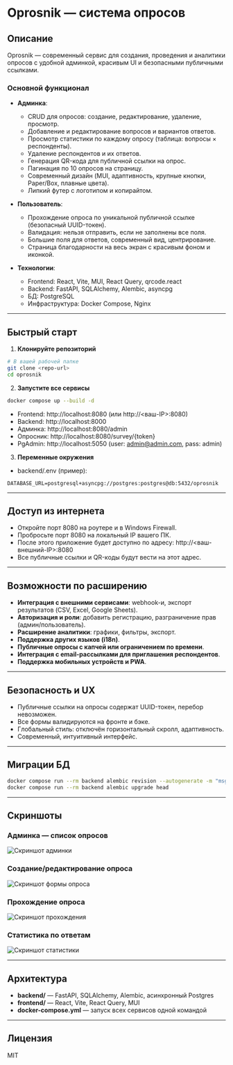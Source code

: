 # Oprosnik — система опросов

## Описание

Oprosnik — современный сервис для создания, проведения и аналитики опросов с удобной админкой, красивым UI и безопасными публичными ссылками.

### Основной функционал

- **Админка**:
  - CRUD для опросов: создание, редактирование, удаление, просмотр.
  - Добавление и редактирование вопросов и вариантов ответов.
  - Просмотр статистики по каждому опросу (таблица: вопросы × респонденты).
  - Удаление респондентов и их ответов.
  - Генерация QR-кода для публичной ссылки на опрос.
  - Пагинация по 10 опросов на страницу.
  - Современный дизайн (MUI, адаптивность, крупные кнопки, Paper/Box, плавные цвета).
  - Липкий футер с логотипом и копирайтом.

- **Пользователь**:
  - Прохождение опроса по уникальной публичной ссылке (безопасный UUID-токен).
  - Валидация: нельзя отправить, если не заполнены все поля.
  - Большие поля для ответов, современный вид, центрирование.
  - Страница благодарности на весь экран с красивым фоном и иконкой.

- **Технологии**:
  - Frontend: React, Vite, MUI, React Query, qrcode.react
  - Backend: FastAPI, SQLAlchemy, Alembic, asyncpg
  - БД: PostgreSQL
  - Инфраструктура: Docker Compose, Nginx

---

## Быстрый старт

1. **Клонируйте репозиторий**

```bash
# В вашей рабочей папке
git clone <repo-url>
cd oprosnik
```

2. **Запустите все сервисы**

```bash
docker compose up --build -d
```

- Frontend: http://localhost:8080 (или http://<ваш-IP>:8080)
- Backend: http://localhost:8000
- Админка: http://localhost:8080/admin
- Опросник: http://localhost:8080/survey/{token}
- PgAdmin: http://localhost:5050 (user: admin@admin.com, pass: admin)

3. **Переменные окружения**

- backend/.env (пример):
```
DATABASE_URL=postgresql+asyncpg://postgres:postgres@db:5432/oprosnik
```

---

## Доступ из интернета

- Откройте порт 8080 на роутере и в Windows Firewall.
- Пробросьте порт 8080 на локальный IP вашего ПК.
- После этого приложение будет доступно по адресу: http://<ваш-внешний-IP>:8080
- Все публичные ссылки и QR-коды будут вести на этот адрес.

---

## Возможности по расширению

- **Интеграция с внешними сервисами**: webhook-и, экспорт результатов (CSV, Excel, Google Sheets).
- **Авторизация и роли**: добавить регистрацию, разграничение прав (админ/пользователь).
- **Расширение аналитики**: графики, фильтры, экспорт.
- **Поддержка других языков (i18n)**.
- **Публичные опросы с капчей или ограничением по времени**.
- **Интеграция с email-рассылками для приглашения респондентов**.
- **Поддержка мобильных устройств и PWA**.

---

## Безопасность и UX

- Публичные ссылки на опросы содержат UUID-токен, перебор невозможен.
- Все формы валидируются на фронте и бэке.
- Глобальный стиль: отключён горизонтальный скролл, адаптивность.
- Современный, интуитивный интерфейс.

---

## Миграции БД

```bash
docker compose run --rm backend alembic revision --autogenerate -m "msg"
docker compose run --rm backend alembic upgrade head
```

---

## Скриншоты

### Админка — список опросов
![Скриншот админки](screenshots/admin-list.png)

### Создание/редактирование опроса
![Скриншот формы опроса](screenshots/admin-form.png)

### Прохождение опроса
![Скриншот прохождения](screenshots/survey.png)

### Статистика по ответам
![Скриншот статистики](screenshots/stats.png)

---

## Архитектура

- **backend/** — FastAPI, SQLAlchemy, Alembic, асинхронный Postgres
- **frontend/** — React, Vite, React Query, MUI
- **docker-compose.yml** — запуск всех сервисов одной командой

---

## Лицензия

MIT 